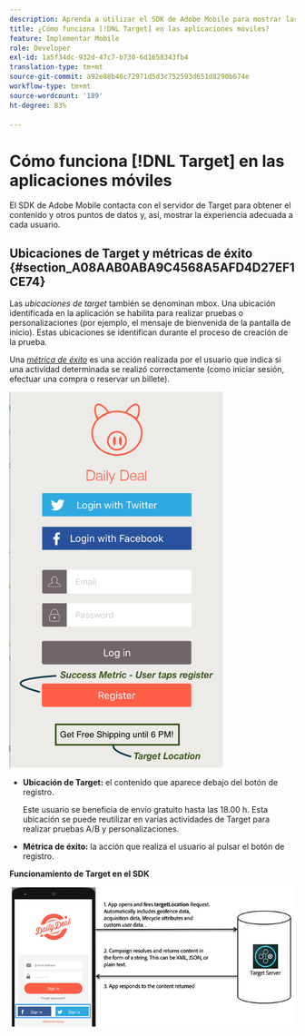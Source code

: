 ```yaml
---
description: Aprenda a utilizar el SDK de Adobe Mobile para mostrar las experiencias óptimas a los visitantes de su aplicación móvil.
title: ¿Cómo funciona [!DNL Target] en las aplicaciones móviles?
feature: Implementar Mobile
role: Developer
exl-id: 1a5f34dc-932d-47c7-b730-6d1658343fb4
translation-type: tm+mt
source-git-commit: a92e88b46c72971d5d3c752593d651d8290b674e
workflow-type: tm+mt
source-wordcount: '189'
ht-degree: 83%

---
```


# Cómo funciona [!DNL Target] en las aplicaciones móviles

El SDK de Adobe Mobile contacta con el servidor de Target para obtener el contenido y otros puntos de datos y, así, mostrar la experiencia adecuada a cada usuario.

## Ubicaciones de Target y métricas de éxito    {#section_A08AAB0ABA9C4568A5AFD4D27EF1CE74}

Las *ubicaciones de target* también se denominan mbox. Una ubicación identificada en la aplicación se habilita para realizar pruebas o personalizaciones (por ejemplo, el mensaje de bienvenida de la pantalla de inicio). Estas ubicaciones se identifican durante el proceso de creación de la prueba.

Una *[métrica de éxito](/help/c-activities/r-success-metrics/success-metrics.md#reference_D011575C85DA48E989A244593D9B9924)* es una acción realizada por el usuario que indica si una actividad determinada se realizó correctamente (como iniciar sesión, efectuar una compra o reservar un billete).

![](assets/mobile-target-location.png)

* **Ubicación de Target:** el contenido que aparece debajo del botón de registro.

   Este usuario se beneficia de envío gratuito hasta las 18.00 h. Esta ubicación se puede reutilizar en varias actividades de Target para realizar pruebas A/B y personalizaciones.

* **Métrica de éxito:** la acción que realiza el usuario al pulsar el botón de registro.

**Funcionamiento de Target en el SDK**

![](assets/how-target-mobile-works.png)
